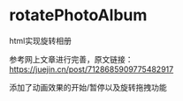 # rotatePhotoAlbum
html实现旋转相册

参考网上文章进行完善，原文链接：https://juejin.cn/post/7128685909775482917

添加了动画效果的开始/暂停以及旋转拖拽功能
